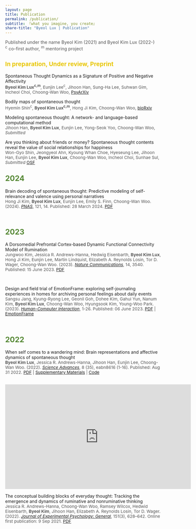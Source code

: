 ```yaml
---
layout: page
title: Publication
permalink: /publication/
subtitle: 『what you imagine, you create』
share-title: "Byeol Lux | Publication"
---
```

<script type="text/javascript" src="https://d1bxh8uas1mnw7.cloudfront.net/assets/embed.js"></script>
<script async src="https://badge.dimensions.ai/badge.js" charset="utf-8"></script>

<span style="font-size: .9rem !important; color: #555;">
Published under the name Byeol Kim (2021) and Byeol Kim Lux (2022-)
<br><sup>c</sup> co-first author, <sup>m</sup> mentoring project</span>

<h2><span style="font-size: 1.2rem !important; color: #e8c600;">In preparation, Under review, Preprint</span></h2>

<p id="2023_Lee">Spontaneous Thought Dynamics as a Signature of Positive and Negative Affectivity
<br><span style="font-size: 0.85rem !important; color: #555;">
<b>Byeol Kim Lux<sup>c,m</sup></b>, Eunjin Lee<sup>c</sup>, Jihoon Han, Sung-Ha Lee, Suhwan Gim, Incheol Choi, Choong-Wan Woo, <a href="https://osf.io/preprints/psyarxiv/5cxd9">PsyArXiv</a></span></p> 

<p id="2023_Shin">Bodily maps of spontaneous thought
<br><span style="font-size: 0.85rem !important; color: #555;">
Hyemin Shin<sup>c</sup>, <b>Byeol Kim Lux<sup>c,m</sup></b>, Hong Ji Kim, Choong-Wan Woo, <a href="https://www.biorxiv.org/content/10.1101/2023.07.06.547921v1">bioRxiv</a></span></p>

<p id="2024_Han">Modeling spontaneous thought: A network-
and language-based computational method
<br><span style="font-size: 0.85rem !important; color: #555;">
Jihoon Han, <b>Byeol Kim Lux</b>, Eunjin Lee, Yong-Seok Yoo, Choong-Wan Woo, <i>Submitted</i></span></p>

<p id="2025_Shin">Are you thinking about friends or money? Spontaneous thought contents reveal the value of social relationships for happiness
<br><span style="font-size: 0.85rem !important; color: #555;">
Won-Gyo Shin, Jeongyeol Ahn, Kyoung Whan Choe, Hyeseung Lee, Jihoon Han, Eunjin Lee, <b>Byeol Kim Lux</b>, Choong-Wan Woo, Incheol Choi, Sunhae Sul, <i>Submitted</i> <a href="https://osf.io/6y2fa/download">OSF</a></span></p>

<h2><span style="font-size: 1.5rem !important; color: #548733;">2024</span></h2>

<p id="2024_HJ_Kim">Brain decoding of spontaneous thought: Predictive modeling of self-relevance and valence using personal narratives
<br><span style="font-size: 0.85rem !important; color: #555;">
Hong Ji Kim, <b>Byeol Kim Lux</b>, Eunjin Lee, Emily S. Finn, Choong-Wan Woo. (2024). <i><a href="https://www.pnas.org/doi/10.1073/pnas.2401959121">PNAS</a></i>, 121, 14. Published: 28 March 2024. <a href="/pdfs/2024_HJKim.pdf">PDF</a></span>
<div data-badge-popover="right" data-badge-type="donut" data-doi="10.1073/pnas.2401959121" data-hide-no-mentions="true" class="altmetric-embed" style="display: inline-block;"></div> &nbsp; 
<span class="__dimensions_badge_embed__" data-doi="10.1073/pnas.2401959121" data-style="small_circle" style="display: inline-block;"></span></p>

<h2><span style="font-size: 1.5rem !important; color: #548733;">2023</span></h2>

<p id="2023_JW_Kim">A Dorsomedial Prefrontal Cortex-based Dynamic Functional Connectivity Model of Rumination
<br><span style="font-size: 0.85rem !important; color: #555;">
Jungwoo Kim, Jessica R. Andrews-Hanna, Hedwig Eisenbarth, <b>Byeol Kim Lux</b>, Hong Ji Kim, Eunjin Lee, Martin Lindquist, Elizabeth A. Reynolds Losin, Tor D. Wager, Choong-Wan Woo. (2023). <i><a href="https://doi.org/10.1038/s41467-023-39142-9">Nature Communications</a></i>, 14, 3540. Published: 15 June 2023. <a href="/pdfs/2023_JWKim.pdf">PDF</a></span>
<div data-badge-popover="right" data-badge-type="donut" data-doi="10.1038/s41467-023-39142-9" data-hide-no-mentions="true" class="altmetric-embed" style="display: inline-block;"></div> &nbsp; 
<span class="__dimensions_badge_embed__" data-doi="10.1038/s41467-023-39142-9" data-style="small_circle" style="display: inline-block;"></span></p>

<p id="2023_Jang">Design and field trial of EmotionFrame: exploring self-journaling experiences in homes for archiving personal feelings about daily events
<br><span style="font-size: 0.85rem !important; color: #555;">
Sangsu Jang, Kyung-Ryong Lee, Geonil Goh, Dohee Kim, Gahui Yun, Nanum Kim, <b>Byeol Kim Lux</b>, Choong-Wan Woo, Hyungsook Kim, Young-Woo Park. (2023). <i><a href="https://doi.org/10.1080/07370024.2023.2219259">Human-Computer Interaction</a></i>, 1-26. Published: 06 June 2023. <a href="/pdfs/2023_Jang.pdf">PDF</a> | <a href="https://ipd.unist.ac.kr/works/emotionframe/">EmotionFrame</a></span>
<div data-badge-popover="right" data-badge-type="donut" data-doi="10.1080/07370024.2023.2219259" data-hide-no-mentions="true" class="altmetric-embed" style="display: inline-block;"></div> &nbsp; 
<span class="__dimensions_badge_embed__" data-doi="10.1080/07370024.2023.2219259" data-style="small_circle" style="display: inline-block;"></span></p>


<h2><span style="font-size: 1.5rem !important; color: #548733;">2022</span></h2>

<p id="2022_Lux">When self comes to a wandering mind: Brain representations and affective dynamics of spontaneous thought 
<br><span style="font-size: 0.85rem !important; color: #555;"> 
<b>Byeol Kim Lux</b>, Jessica R. Andrews-Hanna, Jihoon Han, Eunjin Lee, Choong-Wan Woo. (2022). <i><a href="https://www.science.org/doi/10.1126/sciadv.abn8616">Science Advances</a></i>, 8 (35), eabn8616 (1-16). Published: Aug 31 2022.
<a href="/pdfs/2022_sciadv.abn8616.pdf">PDF</a> | <a href="/pdfs/2022_sciadv.abn8616_sm.pdf">Supplementary Materials</a> | <a href="https://zenodo.org/record/6825023">Code</a></span>
<div data-badge-popover="right" data-badge-type="donut" data-doi="10.1126/sciadv.abn8616" data-hide-no-mentions="true" class="altmetric-embed" style="display: inline-block;"></div> &nbsp; 
<span class="__dimensions_badge_embed__" data-doi="10.1126/sciadv.abn8616" data-style="small_circle" style="display: inline-block;"></span>
<iframe width="600" height="338" src="https://www.youtube.com/embed/0Q24pSkgmbE" frameborder="0" allow="accelerometer; autoplay; clipboard-write; encrypted-media; gyroscope; picture-in-picture" allowfullscreen></iframe></p>

<p id="2022_AndrewsHanna">The conceptual building blocks of everyday thought: Tracking the emergence and dynamics of ruminative and nonruminative thinking
<br><span style="font-size: 0.85rem !important; color: #555;"> 
Jessica R. Andrews-Hanna, Choong-Wan Woo, Ramsey Wilcox, Hedwid Eisenbarth, <b>Byeol Kim</b>, Jihoon Han, Elizabeth A. Reynolds Losin, Tor D. Wager. (2022). <i><a href="https://doi.apa.org/doiLanding?doi=10.1037%2Fxge0001096">Journal of Experimental Psychology: General</a></i>, 151(3), 628–642. Online first publication: 9 Sep 2021.
<a href="/pdfs/2021_AndrewsHanna.pdf">PDF</a></span><br> 
<div data-badge-popover="right" data-badge-type="donut" data-doi="10.1037/xge0001096" data-hide-no-mentions="true" class="altmetric-embed" style="display: inline-block;"></div> &nbsp; 
<span class="__dimensions_badge_embed__" data-doi="10.1037/xge0001096" data-style="small_circle" style="display: inline-block;"></span></p>


<!-- <h2><span style="font-size: 1.5rem !important; color: #8ec669;">In preparation</span></h2> -->
<!-- <h2><span style="font-size: 1.5rem !important; color: #8ec669;">Under review</span></h2> -->






<!--<br>
<div data-badge-popover="right" data-badge-type="donut" data-doi="10.1037%2Fxge0001096" data-hide-no-mentions="true" class="altmetric-embed" style="display: inline-block;"></div> &nbsp; 
<span class="__dimensions_badge_embed__" data-doi="10.1037%2Fxge0001096" data-style="small_circle" style="display: inline-block;"></span></p>
-->


<!--
<p id="Lada2019"><b>2020</b> "Towards a unified framework for interpreting machine learning models in neuroimaging" <br><span style="font-size: 14px !important; color: #555;"><b>Lada Kohoutová <sup>g</sup></b>, Juyeon Heo, Sungmin Cha, <b>Sungwoo Lee <sup>g</sup></b>, Taesup Moon, Tor D. Wager*, <b>Choong-Wan Woo*</b>, <i>Nature Protocols</i>, <b>15</b>, 1399-1435; doi:10.1038/s41596-019-0289-5; published: 18 March 2020 &nbsp; <a href="https://www.nature.com/articles/s41596-019-0289-5">Nature</a> | <a href="/pdfs/Kohoutova2020.pdf">PDF</a> | <a href="https://rdcu.be/b26uh">SharedIt</a> | <a href="https://github.com/cocoanlab/interpret_ml_neuroimaging">Code & Data</a> 
<br><b>Press (selected):</b> <a href="https://www.ibric.org/myboard/read.php?Board=news&id=315399&SOURCE=6">BRIC</a>  | <a href="https://news.joins.com/article/23737795">중앙일보</a> | <a href="https://www.skku.edu/skku/campus/skk_comm/news.do?mode=view&articleNo=79657&article.offset=20&articleLimit=10">성대뉴스</a> | <a href="https://www.skku.edu/eng/Research/industry/researchStory_view.do?mode=view&articleNo=81018">SKKU Research Stories</a>
<br>*co-corresponding authors</span> 
-->
